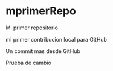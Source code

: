 # mprimerRepo
Mi primer repositorio

mi primer contribucion local para GitHub

Un commit mas desde GitHub

Prueba de cambio 